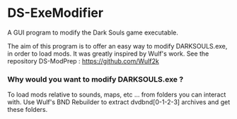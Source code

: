 # DS-ExeModifier
A GUI program to modify the Dark Souls game executable.

The aim of this program is to offer an easy way to modify DARKSOULS.exe, in order to load mods. It was greatly inspired by Wulf's work. See the repository DS-ModPrep :
https://github.com/Wulf2k

### Why would you want to modify DARKSOULS.exe ?  
To load mods relative to sounds, maps, etc ... from folders you can interact with.
Use Wulf's BND Rebuilder to extract dvdbnd[0-1-2-3] archives and get these folders.
